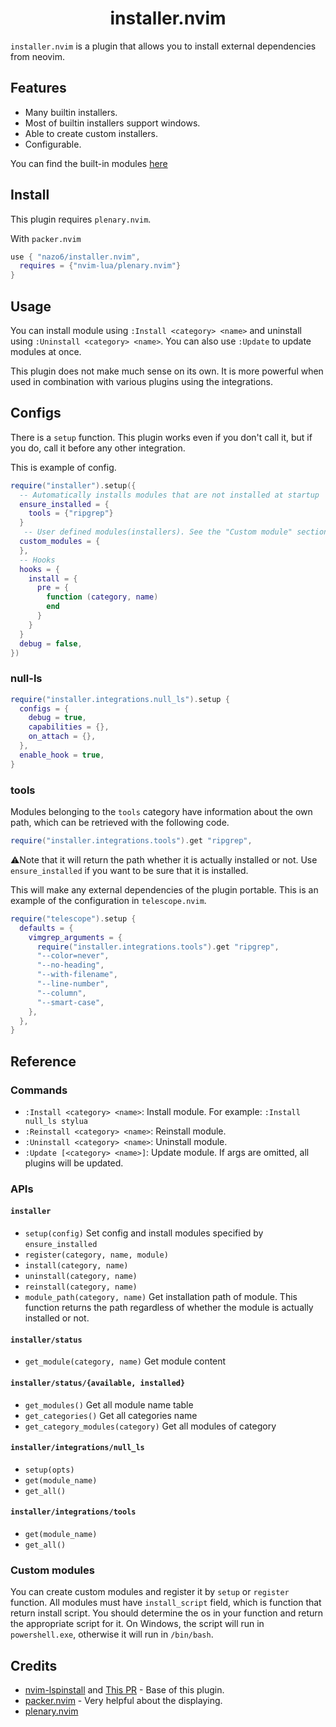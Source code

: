 <h1 align="center">
  installer.nvim
</h1>

`installer.nvim` is a plugin that allows you to install external dependencies from neovim.

## Features

- Many builtin installers.
- Most of builtin installers support windows.
- Able to create custom installers.
- Configurable.

You can find the built-in modules [here](./BUILTINS.md)

## Install

This plugin requires `plenary.nvim`.

With `packer.nvim`

```lua
use { "nazo6/installer.nvim",
  requires = {"nvim-lua/plenary.nvim"}
}
```

## Usage

You can install module using `:Install <category> <name>` and uninstall using `:Uninstall <category> <name>`.
You can also use `:Update` to update modules at once.

This plugin does not make much sense on its own. It is more powerful when used in combination with various plugins using the integrations.

## Configs

There is a `setup` function. This plugin works even if you don't call it, but if you do, call it before any other integration.

This is example of config.

```lua
require("installer").setup({
  -- Automatically installs modules that are not installed at startup
  ensure_installed = {
    tools = {"ripgrep"}
  }
   -- User defined modules(installers). See the "Custom module" section below for more information.
  custom_modules = {
  },
  -- Hooks
  hooks = {
    install = {
      pre = {
        function (category, name)
        end
      }
    }
  }
  debug = false,
})
```

### null-ls

```lua
require("installer.integrations.null_ls").setup {
  configs = {
    debug = true,
    capabilities = {},
    on_attach = {},
  },
  enable_hook = true,
}
```

### tools

Modules belonging to the `tools` category have information about the own path, which can be retrieved with the following code.

```lua
require("installer.integrations.tools").get "ripgrep",
```

⚠️Note that it will return the path whether it is actually installed or not. Use `ensure_installed` if you want to be sure that it is installed.

This will make any external dependencies of the plugin portable.
This is an example of the configuration in `telescope.nvim`.

```lua
require("telescope").setup {
  defaults = {
    vimgrep_arguments = {
      require("installer.integrations.tools").get "ripgrep",
      "--color=never",
      "--no-heading",
      "--with-filename",
      "--line-number",
      "--column",
      "--smart-case",
    },
  },
}
```

## Reference

### Commands

- `:Install <category> <name>`: Install module. For example: `:Install null_ls stylua`
- `:Reinstall <category> <name>`: Reinstall module.
- `:Uninstall <category> <name>`: Uninstall module.
- `:Update [<category> <name>]`: Update module. If args are omitted, all plugins will be updated.

### APIs

#### `installer`

- `setup(config)` Set config and install modules specified by `ensure_installed`
- `register(category, name, module)`
- `install(category, name)`
- `uninstall(category, name)`
- `reinstall(category, name)`
- `module_path(category, name)` Get installation path of module. This function returns the path regardless of whether the module is actually installed or not.

#### `installer/status`

- `get_module(category, name)` Get module content

#### `installer/status/{available, installed}`

- `get_modules()` Get all module name table
- `get_categories()` Get all categories name
- `get_category_modules(category)` Get all modules of category

#### `installer/integrations/null_ls`

- `setup(opts)`
- `get(module_name)`
- `get_all()`

#### `installer/integrations/tools`

- `get(module_name)`
- `get_all()`

### Custom modules

You can create custom modules and register it by `setup` or `register` function.
All modules must have `install_script` field, which is function that return install script. You should determine the os in your function and return the appropriate script for it.
On Windows, the script will run in `powershell.exe`, otherwise it will run in `/bin/bash`.

## Credits

- [nvim-lspinstall](https://github.com/kabouzeid/nvim-lspinstall/) and [This PR](https://github.com/kabouzeid/nvim-lspinstall/pull/96) - Base of this plugin.
- [packer.nvim](https://github.com/wbthomason/packer.nvim) - Very helpful about the displaying.
- [plenary.nvim](https://github.com/nvim-lua/plenary.nvim)
